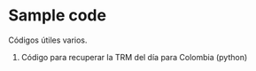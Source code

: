 # Sample code

Códigos útiles varios.
1. Código para recuperar la TRM del día para Colombia (python)
